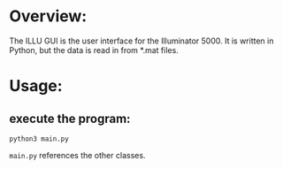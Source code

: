 # Overview:

The ILLU GUI is the user interface for the Illuminator 5000. It is written in Python, but the data is read in from \*.mat files.

# Usage:

## execute the program:

```python3 main.py```

`main.py` references the other classes.
